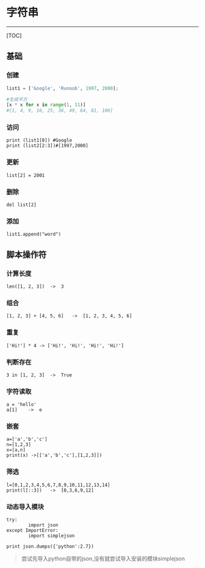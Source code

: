 # 字符串
---
[TOC]

## 基础
### 创建
```python
list1 = ['Google', 'Runoob', 1997, 2000];

#生成平方
[x * x for x in range(1, 11)]
#[1, 4, 9, 16, 25, 36, 49, 64, 81, 100]
``` 
### 访问
    print (list1[0]) #Google
    print (list2[2:3])#[1997,2000]
    
### 更新
    list[2] = 2001
    
### 删除
    del list[2]
    
### 添加
    list1.append("word")

## 脚本操作符

### 计算长度
    len([1, 2, 3])	->	3
    
### 组合
    [1, 2, 3] + [4, 5, 6]	->	[1, 2, 3, 4, 5, 6]
    
### 重复
    ['Hi!'] * 4	-> ['Hi!', 'Hi!', 'Hi!', 'Hi!']
    
### 判断存在
    3 in [1, 2, 3]	->	True
    
### 字符读取
	a = 'hello'
    a[1]	->	e
    
### 嵌套
    a=['a','b','c']
    n=[1,2,3]
    x=[a,n]
    print(x) ->[['a','b','c'],[1,2,3]])
    
### 筛选
	l=[0,1,2,3,4,5,6,7,8,9,10,11,12,13,14]
    print(l[::3])	->	[0,3,6,9,12]

### 动态导入模块
    try:
            import json
    except ImportError:
            import simplejson

    print json.dumps({'python':2.7})

>尝试先导入python自带的json,没有就尝试导入安装的模块simplejson

